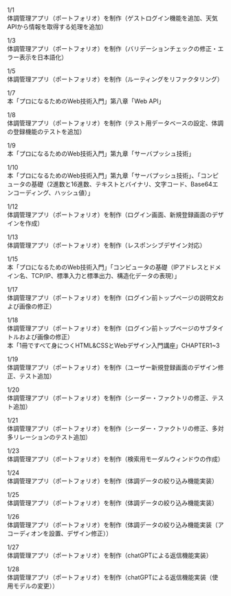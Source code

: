1/1<br>
体調管理アプリ（ポートフォリオ）を制作（ゲストログイン機能を追加、天気APIから情報を取得する処理を追加）<br>

1/3<br>
体調管理アプリ（ポートフォリオ）を制作（バリデーションチェックの修正・エラー表示を日本語化）<br>

1/5<br>
体調管理アプリ（ポートフォリオ）を制作（ルーティングをリファクタリング）<br>

1/7<br>
本「プロになるためのWeb技術入門」第八章「Web API」<br>

1/8<br>
体調管理アプリ（ポートフォリオ）を制作（テスト用データベースの設定、体調の登録機能のテストを追加）<br>

1/9<br>
本「プロになるためのWeb技術入門」第九章「サーバプッシュ技術」<br>

1/10<br>
本「プロになるためのWeb技術入門」第九章「サーバプッシュ技術」、「コンピュータの基礎（2進数と16進数、テキストとバイナリ、文字コード、Base64エンコーディング、ハッシュ値）」<br>

1/12<br>
体調管理アプリ（ポートフォリオ）を制作（ログイン画面、新規登録画面のデザインを作成）<br>

1/13<br>
体調管理アプリ（ポートフォリオ）を制作（レスポンシブデザイン対応）<br>

1/15<br>
本「プロになるためのWeb技術入門」「コンピュータの基礎（IPアドレスとドメイン名、TCP/IP、標準入力と標準出力、構造化データの表現）」<br>

1/17<br>
体調管理アプリ（ポートフォリオ）を制作（ログイン前トップページの説明文および画像の修正）<br>

1/18<br>
体調管理アプリ（ポートフォリオ）を制作（ログイン前トップページのサブタイトルおよび画像の修正）<br>
本「1冊ですべて身につくHTML&CSSとWebデザイン入門講座」CHAPTER1~3<br>

1/19<br>
体調管理アプリ（ポートフォリオ）を制作（ユーザー新規登録画面のデザイン修正、テスト追加）<br>

1/20<br>
体調管理アプリ（ポートフォリオ）を制作（シーダー・ファクトリの修正、テスト追加）<br>

1/21<br>
体調管理アプリ（ポートフォリオ）を制作（シーダー・ファクトリの修正、多対多リレーションのテスト追加）<br>

1/23<br>
体調管理アプリ（ポートフォリオ）を制作（検索用モーダルウィンドウの作成）<br>

1/24<br>
体調管理アプリ（ポートフォリオ）を制作（体調データの絞り込み機能実装）<br>

1/25<br>
体調管理アプリ（ポートフォリオ）を制作（体調データの絞り込み機能実装）<br>

1/26<br>
体調管理アプリ（ポートフォリオ）を制作（体調データの絞り込み機能実装（アコーディオンを設置、デザイン修正））<br>

1/27<br>
体調管理アプリ（ポートフォリオ）を制作（chatGPTによる返信機能実装）<br>

1/28<br>
体調管理アプリ（ポートフォリオ）を制作（chatGPTによる返信機能実装（使用モデルの変更））<br>